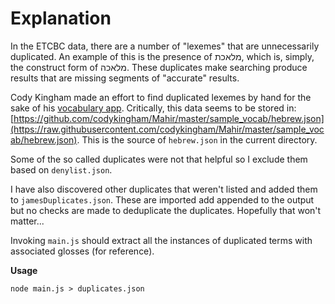 # Explanation

In the ETCBC data, there are a number of "lexemes" that are unnecessarily duplicated. An example of this is the presence of מלאכת, which is, simply, the construct form of מלאכה. These duplicates make searching produce results that are missing segments of "accurate" results.

Cody Kingham made an effort to find duplicated lexemes by hand for the sake of his [vocabulary app](https://github.com/codykingham/Mahir). Critically, this data seems to be stored in: [https://github.com/codykingham/Mahir/master/sample_vocab/hebrew.json](https://raw.githubusercontent.com/codykingham/Mahir/master/sample_vocab/hebrew.json). This is the source of `hebrew.json` in the current directory.

Some of the so called duplicates were not that helpful so I exclude them based on `denylist.json`.

I have also discovered other duplicates that weren't listed and added them to `jamesDuplicates.json`. These are imported add appended to the output but no checks are made to deduplicate the duplicates. Hopefully that won't matter...

Invoking `main.js` should extract all the instances of duplicated terms with associated glosses (for reference).


**Usage**

```
node main.js > duplicates.json
```

